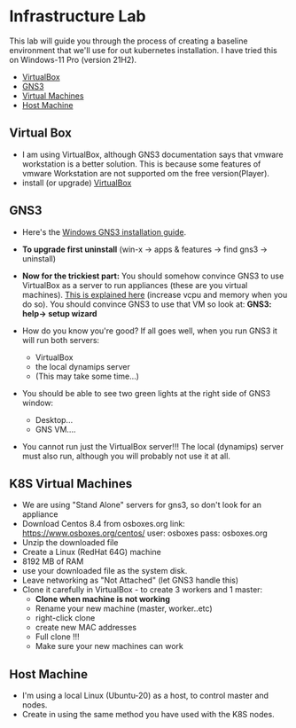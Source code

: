 # Infrastructure Lab

This lab will guide you through the process of creating a baseline environment that we'll use for out kubernetes installation. I have tried this on Windows-11 Pro (version 21H2).

- [VirtualBox](#Virtual-Box)
- [GNS3](#GNS3)
- [Virtual Machines](#K8S-Virtual-Machines)
- [Host Machine](#Host-Machine)


## Virtual Box

- I am using VirtualBox, although GNS3 documentation says that vmware workstation is a better solution. This is because some features of vmware Workstation are not supported om the free version(Player).
- install (or upgrade) [VirtualBox](https://www.virtualbox.org/wiki/Downloads)

## GNS3
- Here's the [Windows GNS3 installation guide](https://docs.gns3.com/docs/getting-started/installation/windows).
- **To upgrade first uninstall** (win-x -> apps & features -> find gns3 -> uninstall)
- **Now for the trickiest part:**
You should somehow convince GNS3 to use VirtualBox as a server to run appliances (these are you virtual machines).
[This is explained here](https://docs.gns3.com/docs/getting-started/installation/download-gns3-vm) (increase vcpu and memory when you do so).
You should convince GNS3 to use that VM so look at: **GNS3: help-> setup wizard**
- How do you know you're good?
If all goes well, when you run GNS3 it will run both servers:

  - VirtualBox
  - the local dynamips server
  - (This may take some time...)
- You should be able to see two green lights at the right side of GNS3 window:
  - Desktop...
  - GNS VM....
- You cannot run just the VirtualBox server!!!
The local (dynamips) server must also run, although you will probably not use it at all.

## K8S Virtual Machines

- We are using "Stand Alone" servers for gns3, so don't look for an appliance
- Download Centos 8.4 from osboxes.org 
    link: https://www.osboxes.org/centos/
    user: osboxes pass: osboxes.org
- Unzip the downloaded file
- Create a Linux (RedHat 64G) machine
- 8192 MB of RAM
- use your downloaded file as the system disk.
- Leave networking as "Not Attached" (let GNS3 handle this)
- Clone it carefully in VirtualBox - to create 3 workers and 1 master:
     - **Clone when machine is not working**
     - Rename your new machine (master, worker..etc)
     - right-click clone
     - create new MAC addresses
     - Full clone !!!
  - Make sure your new machines can work

## Host Machine

- I'm using a local Linux (Ubuntu-20) as a host, to control master and nodes.
- Create in using the same method you have used with the K8S nodes.
